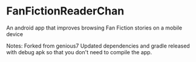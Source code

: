# FanFictionReaderChan
An android app that improves browsing Fan Fiction stories on a mobile device

Notes:
Forked from genious7
Updated dependencies and gradle
released with debug apk so that you don't need to compile the app.

